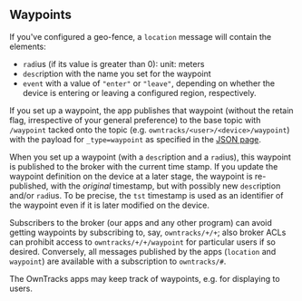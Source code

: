 ## Waypoints


If you've configured a geo-fence, a `location` message will
contain the elements:

* `rad`ius (if its value is greater than 0): unit: meters
* `desc`ription with the name you set for the waypoint
* `event` with a value of `"enter"` or `"leave"`, depending on
   whether the device is entering or leaving a configured region, respectively.

If you set up a waypoint, the app publishes that waypoint (without the retain flag,
irrespective of your general preference) to the base topic with `/waypoint`
tacked onto the topic (e.g. `owntracks/<user>/<device>/waypoint`) with the
payload for `_type=waypoint` as specified in the [JSON page](../tech/json.md).

When you set up a waypoint (with a `desc`ription and a `rad`ius), this
waypoint is published to the broker with the current time stamp. If you update
the waypoint definition on the device at a later stage, the waypoint is
re-published, with the _original_ timestamp, but with possibly new
`desc`ription and/or `rad`ius. To be precise, the `tst` timestamp is used as an
identifier of the waypoint even if it is later modified on the device.

Subscribers to the broker (our apps and any other program) can avoid getting
waypoints by subscribing to, say, `owntracks/+/+`; also broker ACLs can
prohibit access to `owntracks/+/+/waypoint` for particular users if so desired.
Conversely, all messages published by the apps (`location` and `waypoint`) are
available with a subscription to `owntracks/#`.

The OwnTracks apps may keep track of waypoints, e.g. for displaying to users. 



